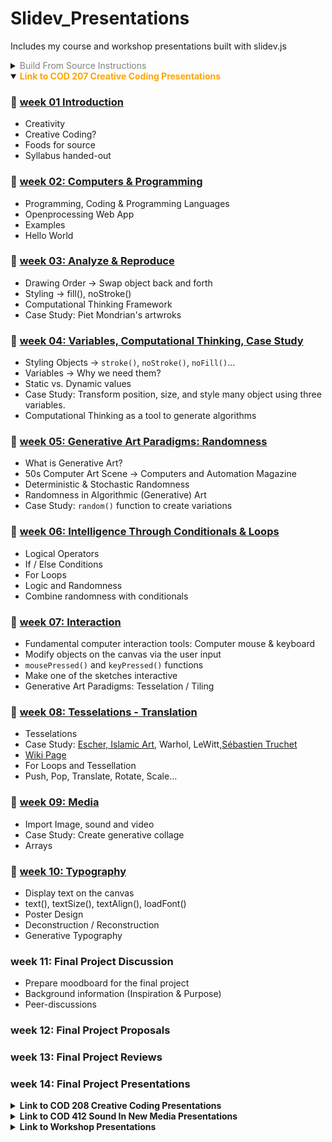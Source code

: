 # Slidev_Presentations

Includes my course and workshop presentations built with slidev.js

<details>
  <summary><span style="color:gray;">Build From Source Instructions</span></summary>

1. Follow the instruction on slidev.js Github page.
2. Create the slideshow using markdown and html.
3. To run preview in real-time locally;
   1. Duplicate the ```template``` folder.
   2. Rename it.
   3. Open it on VS Code.
   4. Open Terminal run ```slidev -o```
   5. Add all images into ```public```folder.
4. To deploy the presentation
   1. If the source files are located in a subfolder under the root, you must set the ```--base``` parameter. This **required** in order to load relevant files and assets properly on a Github page or your custom domain.
   2. Run ```slidev build --base /Name_of_the_Repo/Name_of_the_subfolder/dist/```
   E.g. ```slidev build --base /Slidev_Presentations/OMM_Arduino_Workshop/dist/```
</details>

<details open>
  <summary><b><span style="color:orange;">Link to COD 207 Creative Coding Presentations</span></b></summary>

### 🔗 [week 01 Introduction](https://alptugan.github.io/Slidev_Presentations/week01_cod_207/dist)
- Creativity
- Creative Coding?
- Foods for source
- Syllabus handed-out

### 🔗 [week 02: Computers & Programming](https://alptugan.github.io/Slidev_Presentations/week02_cod_207/dist)
- Programming, Coding & Programming Languages
- Openprocessing Web App
- Examples
- Hello World

### 🔗 [week 03: Analyze & Reproduce](https://alptugan.github.io/Slidev_Presentations/week03_cod_207/dist)
- Drawing Order → Swap object back and forth
- Styling → fill(), noStroke()
- Computational Thinking Framework
- Case Study: Piet Mondrian's artwroks

### 🔗 [week 04: Variables, Computational Thinking, Case Study](https://alptugan.github.io/Slidev_Presentations/week04_cod_207/dist)
- Styling Objects → `stroke()`, `noStroke()`, `noFill()`...
- Variables → Why we need them?
- Static vs. Dynamic values
- Case Study: Transform position, size, and style many object using three variables.
- Computational Thinking as a tool to generate algorithms

### 🔗 [week 05: Generative Art Paradigms: Randomness](https://alptugan.github.io/Slidev_Presentations/week05_cod_207-Randomness/dist)
- What is Generative Art?
- 50s Computer Art Scene → Computers and Automation Magazine
- Deterministic & Stochastic Randomness
- Randomness in Algorithmic (Generative) Art
- Case Study: `random()` function to create variations

### 🔗 [week 06: Intelligence Through Conditionals & Loops](https://alptugan.github.io/Slidev_Presentations/week06_cod_207-Conditionals-Loops/dist)
- Logical Operators
- If / Else Conditions
- For Loops
- Logic and Randomness
- Combine randomness with conditionals

### 🔗 [week 07: Interaction](https://alptugan.github.io/Slidev_Presentations/week07_cod_207-Interactivity/dist)
- Fundamental computer interaction tools: Computer mouse & keyboard
- Modify objects on the canvas via the user input
- `mousePressed()` and `keyPressed()` functions
- Make one of the sketches interactive
- Generative Art Paradigms: Tesselation / Tiling

### 🔗 [week 08: Tesselations - Translation](https://alptugan.github.io/Slidev_Presentations/week08_cod_207-CustomShapes/dist)
- Tesselations
- Case Study: [Escher, Islamic Art](https://mymodernmet.com/tessellation-art/), Warhol, LeWitt,[Sébastien Truchet](https://en.wikipedia.org/wiki/Truchet_tiles) 
- [Wiki Page](https://en.wikipedia.org/wiki/Tessellation)
- For Loops and Tessellation
- Push, Pop, Translate, Rotate, Scale...

### 🔗 [week 09: Media](https://alptugan.github.io/Slidev_Presentations/week09_cod_207-Media/dist)
- Import Image, sound and video
- Case Study: Create generative collage
- Arrays

### 🔗 [week 10: Typography](https://alptugan.github.io/Slidev_Presentations/week10_cod_207-Typography/dist)
- Display text on the canvas
- text(), textSize(), textAlign(), loadFont()
- Poster Design
- Deconstruction / Reconstruction
- Generative Typography

### week 11: Final Project Discussion
- Prepare moodboard for the final project
- Background information (Inspiration & Purpose)
- Peer-discussions

### week 12: Final Project Proposals

### week 13: Final Project Reviews

### week 14: Final Project Presentations

</details>


<details>
  <summary><b>Link to COD 208 Creative Coding Presentations</b></summary>

## week 04: What is Interactivity?
- [week 04 Presentation](https://alptugan.github.io/Slidev_Presentations/week04_cod_208/dist)
- Crawford's three principles for interactivity; Speaking, Listening, Processing
- Levels of interaction. Is the concept of interaction measurement subjective or objective?
- Two actors at least
- Intellectual dignity
- Resembles to Campbell's "controllable systems"

## week 05: Metaphors in Interaction Design
- [week 05 Presentation](https://alptugan.github.io/Slidev_Presentations/week05_cod_208-Metaphors/dist)
- Crawford's 5 Steps to create metaphors
- Why do metaphors crucial in design and coding?
- How do we perceive metaphors?
  - Neuroscience → **Feature Extraction**
  - Edge Detection
  - Pattern Recognition
  - Facial Feature Extraction
- Metaphors in computational environments. 

## week 06: Generative Design Through Pseudo-Intuition
- [week 06 Presentation](https://alptugan.github.io/Slidev_Presentations/week06_cod_208-Generative_Masks/dist)
- Intuiton and Design
- Randomness & Pseudo-randomness 
- Why do people use masks? History, background
- Programming a mask
- Making a generative mask: Implementation of human intuition

## week 07: Machine Learning with ml5.js Library
- [week 07 Presentation](https://alptugan.github.io/Slidev_Presentations/week07_cod_208-ML5_FaceApi/dist/)
- What is Artificial Intelligence (AI)?
- Artificial Narrow Intelligence (ANI), Artificial General Intelligence (AGI), Artificial Super Intelligence (ASI)
- Machine Learning -> ml5 library
- faceApi + Generative Mask mapping.
</details>

<details>
  <summary><b>Link to COD 412 Sound In New Media Presentations</b></summary>

## week 04: Hearing Through Listening
- [week 04 Presentation](https://alptugan.github.io/Slidev_Presentations/week04_cod_412/dist)
- Michel Chion's Listening Modes
- Casual Listening
- Semantic Listening
- Reduced Listening

## week 05: Acoustic Ecology
- [week 05 Presentation](https://alptugan.github.io/Slidev_Presentations/week05_cod_412-Acoustic_Ecology/dist)
- R. Murray Schafer's "World Soundscape Project"
- What is Acoustic Ecology (Ecoacoustics)?
- Soundscape?
  - Keynote
  - Signal
  - Soundmark
- Hi-fi vs. Lo-fi soundscapes?

## week 06: Sound In Films
- [week 06 Presentation](https://alptugan.github.io/Slidev_Presentations/week06_cod_412-Diegetic_Non-Diegetic_Internal-Diegetic/dist)
- Diegetic, Non-diegetic and Internal Diegetic sounds
- Acousmatic experience
- Acoustic Ecology sound classfication notes

## week 07: Sound Art
- [week 07 Presentation](https://alptugan.github.io/Slidev_Presentations/week07_cod_412-SoundArt/dist)
- What is Sound Art?
- Historical figures; Russolo, Cage, Xenakis, Stochausen,...
- Techniques, Tools and Mediums Used in Sound Art
- Effects on society
- Sound artists showcase

</details>

<details>
  <summary><b>Link to Workshop Presentations</b></summary>

[OMM Arduino Workshop](https://alptugan.github.io/Slidev_Presentations/OMM_Arduino_Workshop/dist)
- Creative Coding.
- Microcontrollers (Arduino) in design & art.
- Case Studies.
- Hands in mud → Demonstrations; 
  - Arduino Programming Environment.
  - Blink a led.
  - Control led blinking state.
  - Read data from a photocell.
  - Adjust led light intensity according to photocell input serial data.

  </details>
